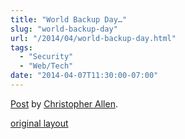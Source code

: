 ```yaml
---
title: "World Backup Day…"
slug: "world-backup-day"
url: "/2014/04/world-backup-day.html"
tags:
  - "Security"
  - "Web/Tech"
date: "2014-04-07T11:30:00-07:00"
---
```

<div id="fb-root"></div> <script id="facebook-jssdk" src="//connect.facebook.net/en_US/all.js#xfbml=1"></script>
<div class="fb-post" data-href="https://www.facebook.com/ChristopherRayAllen/posts/10152336490525540" data-width="600"><div class="fb-xfbml-parse-ignore"><a href="https://www.facebook.com/ChristopherRayAllen/posts/10152336490525540">Post</a> by <a href="https://www.facebook.com/ChristopherRayAllen">Christopher Allen</a>.</div></div>
<p class="previous"><a href="/previous/2014/04/world-backup-day.html" rel="syndication nofollow" class="u-syndication" >original layout</a></p>
